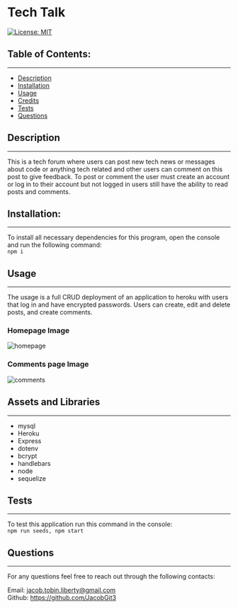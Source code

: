   # Tech Talk
  [![License: MIT](https://img.shields.io/badge/License-MIT-yellow.svg)](https://opensource.org/licenses/MIT)

  ## Table of Contents:

  ---
  * [Description](#description)
  * [Installation](#installation)  
  * [Usage](#usage)  
  * [Credits](#credits)    
  * [Tests](#tests)  
  * [Questions](#questions)  

  ## Description

  ---
  This is a tech forum where users can post new tech news or messages about code or anything tech related and other users can comment on this post to give feedback. To post or comment the user must create an account or log in to their account but not logged in users still have the ability to read posts and comments.

  ## Installation:

  ---
  To install all necessary dependencies for this program,
  open the console and run the following command:  
  ```npm i```

  ## Usage

  ---
  The usage is a full CRUD deployment of an application to heroku with users that log in and have encrypted passwords. Users can create, edit and delete posts, and create comments.

  ### Homepage Image
  ![homepage](images/homepage.png)

  ### Comments page Image
  ![comments](images/comments.png)

  ## Assets and Libraries

  ---
  - mysql
  - Heroku
  - Express
  - dotenv
  - bcrypt
  - handlebars
  - node
  - sequelize

  ## Tests

  ---
  To test this application run this command in the console:  
  ```npm run seeds, npm start```

  ## Questions

  ---
  For any questions feel free to reach out through the following contacts:  

  Email: jacob.tobin.liberty@gmail.com  
  Github: https://github.com/JacobGit3  
  